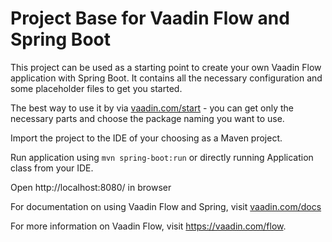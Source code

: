 # Project Base for Vaadin Flow and Spring Boot

This project can be used as a starting point to create your own Vaadin Flow application with Spring Boot.
It contains all the necessary configuration and some placeholder files to get you started.

The best way to use it by via [vaadin.com/start](https://vaadin.com/start) - you can get only the necessary parts and choose the package naming you want to use.

Import the project to the IDE of your choosing as a Maven project. 

Run application using `mvn spring-boot:run` or directly running Application class from your IDE.

Open http://localhost:8080/ in browser


For documentation on using Vaadin Flow and Spring, visit [vaadin.com/docs](https://vaadin.com/docs/v10/flow/spring/tutorial-spring-basic.html)

For more information on Vaadin Flow, visit https://vaadin.com/flow.
